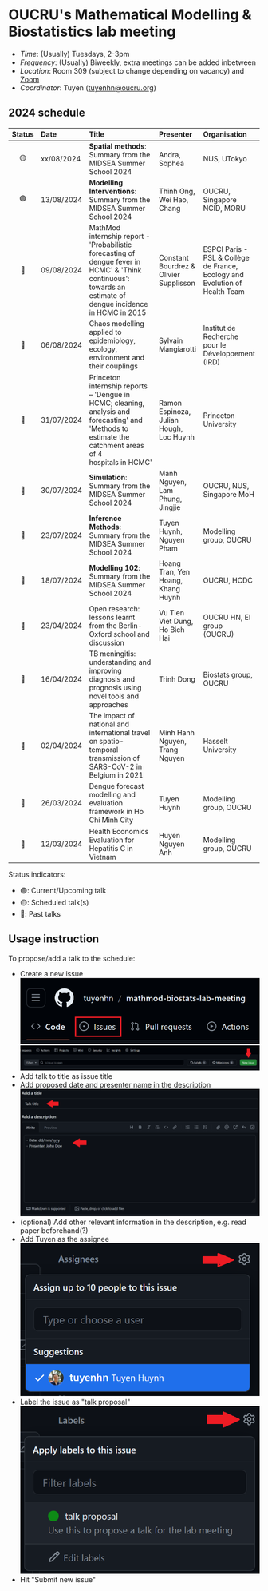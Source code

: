 # OUCRU's Mathematical Modelling & Biostatistics lab meeting

- _Time_: (Usually) Tuesdays, 2-3pm
- _Frequency_: (Usually) Biweekly, extra meetings can be added inbetween
- _Location_: Room 309 (subject to change depending on vacancy) and [Zoom](https://zoom.us/j/97208653692?pwd=UHR3bFhuejZrTERNS0FYUGZ0NkFCdz09)
- _Coordinator_: Tuyen (<tuyenhn@oucru.org>)

## 2024 schedule

| Status | Date       | Title                                                                                                                                                         | Presenter                               | Organisation                                                                | Location |
| :----: | :--------- | :------------------------------------------------------------------------------------------------------------------------------------------------------------ | :-------------------------------------- | :-------------------------------------------------------------------------- | :------- |
|   🟡   | xx/08/2024 | **Spatial methods**: Summary from the MIDSEA Summer School 2024                                                                                               | Andra, Sophea                           | NUS, UTokyo                                                                 | R30x     |
|   🟢   | 13/08/2024 | **Modelling Interventions**: Summary from the MIDSEA Summer School 2024                                                                                       | Thinh Ong, Wei Hao, Chang               | OUCRU, Singapore NCID, MORU                                                 | R309     |
|   🔴   | 09/08/2024 | MathMod internship report - 'Probabilistic forecasting of dengue fever in HCMC' & 'Think continuous': towards an estimate of dengue incidence in HCMC in 2015 | Constant Bourdrez & Olivier Supplisson  | ESPCI Paris - PSL & Collège de France, Ecology and Evolution of Health Team | R309     |
|   🔴   | 06/08/2024 | Chaos modelling applied to epidemiology, ecology, environment and their couplings                                                                             | Sylvain Mangiarotti                     | Institut de Recherche pour le Développement (IRD)                           | R309     |
|   🔴   | 31/07/2024 | Princeton internship reports – 'Dengue in HCMC; cleaning, analysis and forecasting' and 'Methods to estimate the catchment areas of 4 hospitals in HCMC'      | Ramon Espinoza, Julian Hough, Loc Huynh | Princeton University                                                        | R309     |
|   🔴   | 30/07/2024 | **Simulation**: Summary from the MIDSEA Summer School 2024                                                                                                    | Manh Nguyen, Lam Phung, Jingjie         | OUCRU, NUS, Singapore MoH                                                   | R308     |
|   🔴   | 23/07/2024 | **Inference Methods**: Summary from the MIDSEA Summer School 2024                                                                                             | Tuyen Huynh, Nguyen Pham                | Modelling group, OUCRU                                                      | R309     |
|   🔴   | 18/07/2024 | **Modelling 102**: Summary from the MIDSEA Summer School 2024                                                                                                 | Hoang Tran, Yen Hoang, Khang Huynh      | OUCRU, HCDC                                                                 | R309     |
|   🔴   | 23/04/2024 | Open research: lessons learnt from the Berlin-Oxford school and discussion                                                                                    | Vu Tien Viet Dung, Ho Bich Hai          | OUCRU HN, EI group (OUCRU)                                                  | R309     |
|   🔴   | 16/04/2024 | TB meningitis: understanding and improving diagnosis and prognosis using novel tools and approaches                                                           | Trinh Dong                              | Biostats group, OUCRU                                                       | R309     |
|   🔴   | 02/04/2024 | The impact of national and international travel on spatio-temporal transmission of SARS-CoV-2 in Belgium in 2021                                              | Minh Hanh Nguyen, Trang Nguyen          | Hasselt University                                                          | R309     |
|   🔴   | 26/03/2024 | Dengue forecast modelling and evaluation framework in Ho Chi Minh City                                                                                        | Tuyen Huynh                             | Modelling group, OUCRU                                                      | R309     |
|   🔴   | 12/03/2024 | Health Economics Evaluation for Hepatitis C in Vietnam                                                                                                        | Huyen Nguyen Anh                        | Modelling group, OUCRU                                                      | R309     |

Status indicators:

- 🟢: Current/Upcoming talk
- 🟡: Scheduled talk(s)
- 🔴: Past talks

## Usage instruction

To propose/add a talk to the schedule:

- Create a new issue
  ![issue-button](proposal_instructions/1.png)
  ![create-new-issue](proposal_instructions/2.png)
- Add talk to title as issue title
- Add proposed date and presenter name in the description
  ![add-info](proposal_instructions/3.png)
- (optional) Add other relevant information in the description, e.g. read paper beforehand(?)
- Add Tuyen as the assignee
  ![add-assignee](proposal_instructions/4.png)
- Label the issue as "talk proposal"
  ![add-label](proposal_instructions/5.png)
- Hit "Submit new issue"
